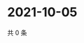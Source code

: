 # 2021-10-05

共 0 条

<!-- BEGIN -->
<!-- 最后更新时间 Tue Oct 05 2021 12:24:23 GMT+0800 (China Standard Time) -->

<!-- END -->
